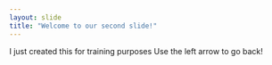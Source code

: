 ```yaml
---
layout: slide
title: "Welcome to our second slide!"
---
```

I just created this for training purposes
Use the left arrow to go back!
